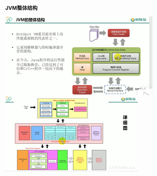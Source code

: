 ### JVM整体结构

<img src="../Untitled.assets/image-20220401165357624.png" alt="image-20220401165357624" style="zoom:50%;" />

<img src="../Untitled.assets/image-20220401165514021.png" alt="image-20220401165514021" style="zoom:50%;" />

